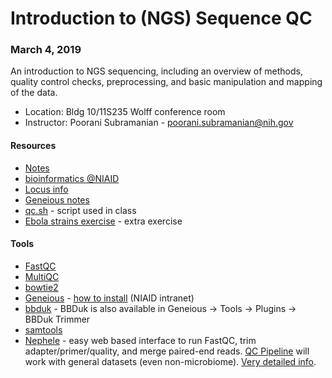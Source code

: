 # Introduction to (NGS) Sequence QC

### March 4, 2019

An introduction to NGS sequencing, including an overview of methods, quality
control checks, preprocessing, and basic manipulation and mapping of the
data.

- Location: Bldg 10/11S235  Wolff conference room
- Instructor: Poorani Subramanian - poorani.subramanian@nih.gov

#### Resources
- [Notes](notes/sequence_qc_class.md)
- [bioinformatics @NIAID](https://bioinformatics.niaid.nih.gov/) 
- [Locus info](notes/locus.md)
- [Geneious notes](notes/geneious.md)
- [qc.sh](qc.sh) - script used in class
- [Ebola strains exercise](notes/ebov.md) - extra exercise

#### Tools
- [FastQC](https://www.bioinformatics.babraham.ac.uk/projects/fastqc/)
- [MultiQC](https://multiqc.info/)
- [bowtie2](http://bowtie-bio.sourceforge.net/bowtie2/index.shtml)
- [Geneious](https://support.geneious.com/hc/en-us) - [how to install](http://inside.niaid.nih.gov/topic/IT/support/software/Pages/geneious.aspx) (NIAID intranet)
- [bbduk](https://jgi.doe.gov/data-and-tools/bbtools/bb-tools-user-guide/bbduk-guide/) - BBDuk is also available in Geneious -> Tools -> Plugins -> BBDuk Trimmer
- [samtools](http://www.htslib.org/doc/samtools.html)
- [Nephele](https://nephele.niaid.nih.gov/) - easy web based interface to run FastQC, trim adapter/primer/quality, and merge paired-end reads. [QC Pipeline](https://nephele.niaid.nih.gov/user_guide_pipes/#qc_pipes) will work with general datasets (even non-microbiome).  [Very detailed info](https://nephele.niaid.nih.gov/details_qc/).

  

